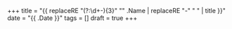 +++
title = "{{ replaceRE "(?:\\d+-){3}" "" .Name | replaceRE "-" " " | title }}"
date = "{{ .Date }}"
tags = []
draft = true
+++
